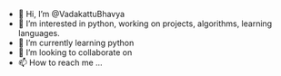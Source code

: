 - 👋 Hi, I’m @VadakattuBhavya
- 👀 I’m interested in python, working on projects, algorithms, learning languages.
- 🌱 I’m currently learning python
- 💞️ I’m looking to collaborate on 
- 📫 How to reach me ...

<!---
VadakattuBhavya/VadakattuBhavya is a ✨ special ✨ repository because its `README.md` (this file) appears on your GitHub profile.
You can click the Preview link to take a look at your changes.
--->

